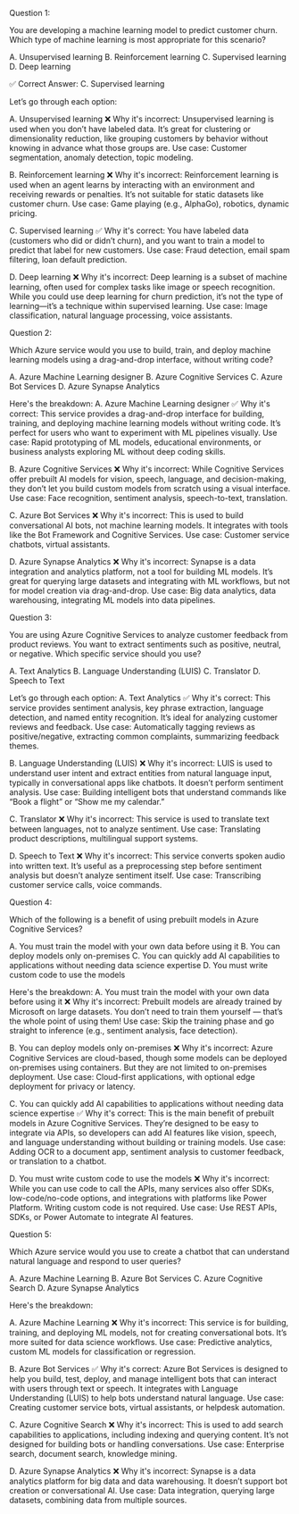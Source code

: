 Question 1:

You are developing a machine learning model to predict customer churn. Which type of machine learning is most appropriate for this scenario?

A. Unsupervised learning
B. Reinforcement learning
C. Supervised learning
D. Deep learning

✅ Correct Answer: C. Supervised learning

Let’s go through each option:

A. Unsupervised learning ❌
Why it's incorrect: Unsupervised learning is used when you don’t have labeled data. It’s great for clustering or dimensionality reduction, like grouping customers by behavior without knowing in advance what those groups are.
Use case: Customer segmentation, anomaly detection, topic modeling.

B. Reinforcement learning ❌
Why it's incorrect: Reinforcement learning is used when an agent learns by interacting with an environment and receiving rewards or penalties. It’s not suitable for static datasets like customer churn.
Use case: Game playing (e.g., AlphaGo), robotics, dynamic pricing.

C. Supervised learning ✅
Why it's correct: You have labeled data (customers who did or didn’t churn), and you want to train a model to predict that label for new customers.
Use case: Fraud detection, email spam filtering, loan default prediction.

D. Deep learning ❌
Why it's incorrect: Deep learning is a subset of machine learning, often used for complex tasks like image or speech recognition. While you could use deep learning for churn prediction, it’s not the type of learning—it’s a technique within supervised learning.
Use case: Image classification, natural language processing, voice assistants.

Question 2:

Which Azure service would you use to build, train, and deploy machine learning models using a drag-and-drop interface, without writing code?

A. Azure Machine Learning designer
B. Azure Cognitive Services
C. Azure Bot Services
D. Azure Synapse Analytics

Here's the breakdown:
A. Azure Machine Learning designer ✅
Why it's correct: This service provides a drag-and-drop interface for building, training, and deploying machine learning models without writing code. It’s perfect for users who want to experiment with ML pipelines visually.
Use case: Rapid prototyping of ML models, educational environments, or business analysts exploring ML without deep coding skills.

B. Azure Cognitive Services ❌
Why it's incorrect: While Cognitive Services offer prebuilt AI models for vision, speech, language, and decision-making, they don’t let you build custom models from scratch using a visual interface.
Use case: Face recognition, sentiment analysis, speech-to-text, translation.

C. Azure Bot Services ❌
Why it's incorrect: This is used to build conversational AI bots, not machine learning models. It integrates with tools like the Bot Framework and Cognitive Services.
Use case: Customer service chatbots, virtual assistants.

D. Azure Synapse Analytics ❌
Why it's incorrect: Synapse is a data integration and analytics platform, not a tool for building ML models. It’s great for querying large datasets and integrating with ML workflows, but not for model creation via drag-and-drop.
Use case: Big data analytics, data warehousing, integrating ML models into data pipelines.

Question 3:

You are using Azure Cognitive Services to analyze customer feedback from product reviews. You want to extract sentiments such as positive, neutral, or negative. Which specific service should you use?

A. Text Analytics
B. Language Understanding (LUIS)
C. Translator
D. Speech to Text

Let’s go through each option:
A. Text Analytics ✅
Why it's correct: This service provides sentiment analysis, key phrase extraction, language detection, and named entity recognition. It’s ideal for analyzing customer reviews and feedback.
Use case: Automatically tagging reviews as positive/negative, extracting common complaints, summarizing feedback themes.

B. Language Understanding (LUIS) ❌
Why it's incorrect: LUIS is used to understand user intent and extract entities from natural language input, typically in conversational apps like chatbots. It doesn’t perform sentiment analysis.
Use case: Building intelligent bots that understand commands like “Book a flight” or “Show me my calendar.”

C. Translator ❌
Why it's incorrect: This service is used to translate text between languages, not to analyze sentiment.
Use case: Translating product descriptions, multilingual support systems.

D. Speech to Text ❌
Why it's incorrect: This service converts spoken audio into written text. It’s useful as a preprocessing step before sentiment analysis but doesn’t analyze sentiment itself.
Use case: Transcribing customer service calls, voice commands.

Question 4:

Which of the following is a benefit of using prebuilt models in Azure Cognitive Services?

A. You must train the model with your own data before using it
B. You can deploy models only on-premises
C. You can quickly add AI capabilities to applications without needing data science expertise
D. You must write custom code to use the models

Here's the breakdown:
A. You must train the model with your own data before using it ❌
Why it's incorrect: Prebuilt models are already trained by Microsoft on large datasets. You don’t need to train them yourself — that’s the whole point of using them!
Use case: Skip the training phase and go straight to inference (e.g., sentiment analysis, face detection).

B. You can deploy models only on-premises ❌
Why it's incorrect: Azure Cognitive Services are cloud-based, though some models can be deployed on-premises using containers. But they are not limited to on-premises deployment.
Use case: Cloud-first applications, with optional edge deployment for privacy or latency.

C. You can quickly add AI capabilities to applications without needing data science expertise ✅
Why it's correct: This is the main benefit of prebuilt models in Azure Cognitive Services. They’re designed to be easy to integrate via APIs, so developers can add AI features like vision, speech, and language understanding without building or training models.
Use case: Adding OCR to a document app, sentiment analysis to customer feedback, or translation to a chatbot.

D. You must write custom code to use the models ❌
Why it's incorrect: While you can use code to call the APIs, many services also offer SDKs, low-code/no-code options, and integrations with platforms like Power Platform. Writing custom code is not required.
Use case: Use REST APIs, SDKs, or Power Automate to integrate AI features.

Question 5:

Which Azure service would you use to create a chatbot that can understand natural language and respond to user queries?

A. Azure Machine Learning
B. Azure Bot Services
C. Azure Cognitive Search
D. Azure Synapse Analytics

Here's the breakdown:

A. Azure Machine Learning ❌
Why it's incorrect: This service is for building, training, and deploying ML models, not for creating conversational bots. It’s more suited for data science workflows.
Use case: Predictive analytics, custom ML models for classification or regression.

B. Azure Bot Services ✅
Why it's correct: Azure Bot Services is designed to help you build, test, deploy, and manage intelligent bots that can interact with users through text or speech. It integrates with Language Understanding (LUIS) to help bots understand natural language.
Use case: Creating customer service bots, virtual assistants, or helpdesk automation.

C. Azure Cognitive Search ❌
Why it's incorrect: This is used to add search capabilities to applications, including indexing and querying content. It’s not designed for building bots or handling conversations.
Use case: Enterprise search, document search, knowledge mining.

D. Azure Synapse Analytics ❌
Why it's incorrect: Synapse is a data analytics platform for big data and data warehousing. It doesn’t support bot creation or conversational AI.
Use case: Data integration, querying large datasets, combining data from multiple sources.

